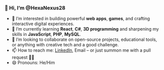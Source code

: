 ### 👋 Hi, I’m @HexaNexus28

- 👀 I’m interested in building powerful **web apps**, **games**, and crafting interactive digital experiences.  
- 🌱 I’m currently learning **React**, **C#**, **3D programming** and sharpening my skills in **JavaScript**, **PHP**, **MySQL**.  
- 💞️ I’m looking to collaborate on open-source projects, educational tools, or anything with creative tech and a good challenge.  
- 📫 How to reach me: [LinkedIn](https://www.linkedin.com/in/yawozoglo), Email – or just summon me with a pull request 🧙‍♂️  
- 😄 Pronouns: He/Him  

